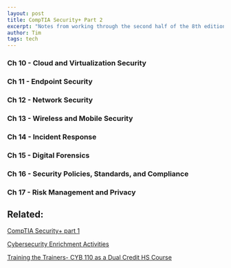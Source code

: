 ```yaml
---
layout: post
title: CompTIA Security+ Part 2
excerpt: "Notes from working through the second half of the 8th edition Study Guide."
author: Tim
tags: tech
---
```


### Ch 10 - Cloud and Virtualization Security

### Ch 11 - Endpoint Security

### Ch 12 - Network Security

### Ch 13 - Wireless and Mobile Security

### Ch 14 - Incident Response

### Ch 15 - Digital Forensics

### Ch 16 - Security Policies, Standards, and Compliance

### Ch 17 - Risk Management and Privacy

## Related:  
[CompTIA Security+ part 1](/2023/12/05/comptia.html)  

[Cybersecurity Enrichment Activities](/2020/08/17/cybersecurity-enrichment.html)  

[Training the Trainers- CYB 110 as a Dual Credit HS Course](/2021/06/18/cyb-110.html)
